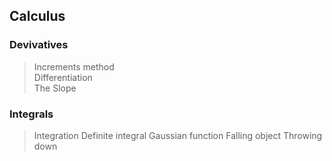 ## Calculus

### Devivatives
> Increments method  
> Differentiation  
> The Slope  

### Integrals
> Integration
> Definite integral
> Gaussian function
> Falling object
> Throwing down